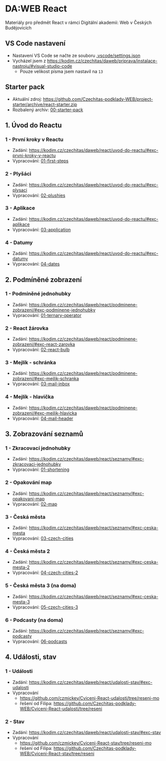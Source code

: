 # DA:WEB React

Materiály pro předmět React v rámci Digitální akademii: Web v Českých Budějovicích

## VS Code nastavení

- Nastavení VS Code se načte ze souboru [.vscode/settings.json](.vscode/settings.json)
- Vycházel jsem z https://kodim.cz/czechitas/daweb/priprava/instalace-nastroju/#visual-studio-code
  - Pouze velikost písma jsem nastavil na `13`

## Starter pack

- Aktuální zdroj: https://github.com/Czechitas-podklady-WEB/project-starter/archive/react-starter.zip
- Rozbalený archiv: [00-starter-pack](00-starter-pack)

## 1. Úvod do Reactu

### 1 - První kroky v Reactu

- Zadání: https://kodim.cz/czechitas/daweb/react/uvod-do-reactu/#exc-prvni-kroky-v-reactu
- Vypracování: [01-first-steps](01-react-start/01-first-steps)

### 2 - Plyšáci

- Zadání: https://kodim.cz/czechitas/daweb/react/uvod-do-reactu/#exc-plysaci
- Vypracování: [02-plushies](01-react-start/02-plushies)

### 3 - Aplikace

- Zadání: https://kodim.cz/czechitas/daweb/react/uvod-do-reactu/#exc-aplikace
- Vypracování: [03-application](01-react-start/03-application)

### 4 - Datumy

- Zadání: https://kodim.cz/czechitas/daweb/react/uvod-do-reactu/#exc-datumy
- Vypracování: [04-dates](01-react-start/04-dates)

## 2. Podmíněné zobrazení

### 1 - Podmíněné jednohubky

- Zadání: https://kodim.cz/czechitas/daweb/react/podminene-zobrazeni/#exc-podminene-jednohubky
- Vypracování: [01-ternary-operator](02-conditional-display/01-ternary-operator)

### 2 - React žárovka

- Zadání: https://kodim.cz/czechitas/daweb/react/podminene-zobrazeni/#exc-react-zarovka
- Vypracování: [02-react-bulb](02-conditional-display/02-react-bulb)

### 3 - Mejlík - schránka

- Zadání: https://kodim.cz/czechitas/daweb/react/podminene-zobrazeni/#exc-mejlik-schranka
- Vypracování: [03-mail-inbox](02-conditional-display/03-mail-inbox)

### 4 - Mejlík - hlavička

- Zadání: https://kodim.cz/czechitas/daweb/react/podminene-zobrazeni/#exc-mejlik-hlavicka
- Vypracování: [04-mail-header](02-conditional-display/04-mail-header)

## 3. Zobrazování seznamů

### 1 - Zkracovací jednohubky

- Zadání: https://kodim.cz/czechitas/daweb/react/seznamy/#exc-zkracovaci-jednohubky
- Vypracování: [01-shortening](03-lists/01-shortening)

### 2 - Opakování map

- Zadání: https://kodim.cz/czechitas/daweb/react/seznamy/#exc-opakovani-map
- Vypracování: [02-map](03-lists/02-map)

### 3 - Česká města

- Zadání: https://kodim.cz/czechitas/daweb/react/seznamy/#exc-ceska-mesta
- Vypracování: [03-czech-cities](03-lists/03-czech-cities)

### 4 - Česká města 2

- Zadání: https://kodim.cz/czechitas/daweb/react/seznamy/#exc-ceska-mesta-2
- Vypracování: [04-czech-cities-2](03-lists/04-czech-cities-2)

### 5 - Česká města 3 (na doma)

- Zadání: https://kodim.cz/czechitas/daweb/react/seznamy/#exc-ceska-mesta-3
- Vypracování: [05-czech-cities-3](03-lists/05-czech-cities-3)

### 6 - Podcasty (na doma)

- Zadání: https://kodim.cz/czechitas/daweb/react/seznamy/#exc-podcasty
- Vypracování: [06-podcasts](03-lists/06-podcasts)

## 4. Události, stav

### 1 - Události

- Zadání: https://kodim.cz/czechitas/daweb/react/udalosti-stav/#exc-udalosti
- Vypracování
  - https://github.com/czmickey/Cviceni-React-udalosti/tree/reseni-mo
  - řešení od Filipa: https://github.com/Czechitas-podklady-WEB/Cviceni-React-udalosti/tree/reseni

### 2 - Stav

- Zadání: https://kodim.cz/czechitas/daweb/react/udalosti-stav/#exc-stav
- Vypracování
  - https://github.com/czmickey/Cviceni-React-stav/tree/reseni-mo
  - řešení od Filipa: https://github.com/Czechitas-podklady-WEB/Cviceni-React-stav/tree/reseni
